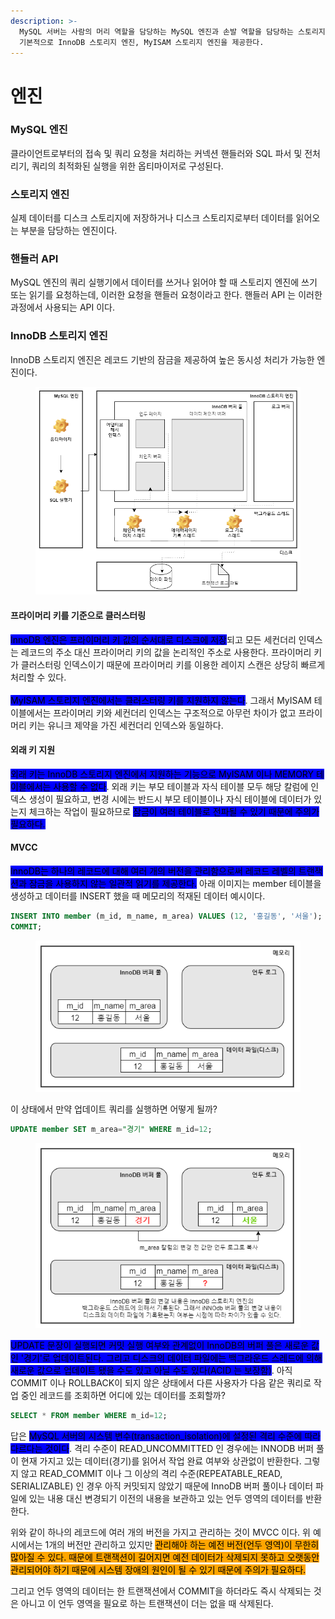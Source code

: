 ```yaml
---
description: >-
  MySQL 서버는 사람의 머리 역할을 담당하는 MySQL 엔진과 손발 역할을 담당하는 스토리지 엔진으로 구분할 수 있다. MySQL 에서는
  기본적으로 InnoDB 스토리지 엔진, MyISAM 스토리지 엔진을 제공한다.
---
```


# 엔진

### MySQL 엔진

클라이언트로부터의 접속 및 쿼리 요청을 처리하는 커넥션 핸들러와 SQL 파서 및 전처리기, 쿼리의 최적화된 실행을 위한 옵티마이저로 구성된다.



### 스토리지 엔진

실제 데이터를 디스크 스토리지에 저장하거나 디스크 스토리지로부터 데이터를 읽어오는 부분을 담당하는 엔진이다.&#x20;



### 핸들러 API

MySQL 엔진의 쿼리 실행기에서 데이터를 쓰거나 읽어야 할 때 스토리지 엔진에 쓰기 또는 읽기를 요청하는데, 이러한 요청을 핸들러 요청이라고 한다. 핸들러 API 는 이러한 과정에서 사용되는 API 이다.&#x20;



### InnoDB 스토리지 엔진

InnoDB 스토리지 엔진은 레코드 기반의 잠금을 제공하여 높은 동시성 처리가 가능한 엔진이다.

<figure><img src=".gitbook/assets/gitbook.drawio (3).png" alt=""><figcaption></figcaption></figure>

#### 프라이머리 키를 기준으로 클러스터링

<mark style="background-color:blue;">InnoDB 엔진은 프라이머리 키 값의 순서대로 디스크에 저장</mark>되고 모든 세컨더리 인덱스는 레코드의 주소 대신 프라이머리 키의 값을 논리적인 주소로 사용한다. 프라이머리 키가 클러스터링 인덱스이기 때문에 프라이머리 키를 이용한 레이지 스캔은 상당히 빠르게 처리할 수 있다.\
\
<mark style="background-color:blue;">MyISAM 스토리지 엔진에서는 클러스터링 키를 지원하지 않는다</mark>. 그래서 MyISAM 테이블에서는 프라이머리 키와 세컨더리 인덱스는 구조적으로 아무런 차이가 없고 프라이머리 키는 유니크 제약을 가진 세컨더리 인덱스와 동일하다.



#### 외래 키 지원

<mark style="background-color:blue;">외래 키는 InnoDB 스토리지 엔진에서 지원하는 기능으로 MyISAM 이나 MEMORY 테이블에서는 사용할 수 없다</mark>. 외래 키는 부모 테이블과 자식 테이블 모두 해당 칼럼에 인덱스 생성이 필요하고, 변경 시에는 반드시 부모 테이블이나 자식 테이블에 데이터가 있는지 체크하는 작업이 필요하므로 <mark style="background-color:blue;">잠금이 여러 테이블로 전파될 수 있기 때문에 주의가 필요하다.</mark>



#### MVCC

<mark style="background-color:blue;">InnoDB는 하나의 레코드에 대해 여러 개의 버전을 관리함으로써 레코드 레벨의 트랜잭션과 잠금을 사용하지 않는 일관적 읽기를 제공한다.</mark> 아래 이미지는 member 테이블을 생성하고 데이터를 INSERT 했을 때 메모리의 적재된 데이터 예시이다. &#x20;

```sql
INSERT INTO member (m_id, m_name, m_area) VALUES (12, '홍길동', '서울');
COMMIT;
```

<div align="left">

<figure><img src=".gitbook/assets/04-mvcc.drawio.png" alt=""><figcaption></figcaption></figure>

</div>

이 상태에서 만약 업데이트 쿼리를 실행하면 어떻게 될까?&#x20;

```sql
UPDATE member SET m_area="경기" WHERE m_id=12;
```

<div align="left">

<figure><img src=".gitbook/assets/04-mvcc2.drawio.png" alt=""><figcaption></figcaption></figure>

</div>

<mark style="background-color:blue;">UPDATE 문장이 실행되면 커밋 실행 여부와 관계없이 InnoDB의 버퍼 풀은 새로운 값인 '경기'로 업데이트된다. 그리고 디스크의 데이터 파일에는 백그라운드 스레드에 의해 새로운 값으로 업데이트 됐을 수도 있고 아닐 수도 있다(ACID 는 보장함)</mark>. 아직 COMMIT 이나 ROLLBACK이 되지 않은 상태에서 다른 사용자가 다음 같은 쿼리로 작업 중인 레코드를 조회하면 어디에 있는 데이터를 조회할까?

```sql
SELECT * FROM member WHERE m_id=12;
```

답은 <mark style="background-color:blue;">MySQL 서버의 시스템 변수(transaction\_isolation)에 설정된 격리 수준에 따라 다르다는 것이다</mark>. 격리 수준이 READ\_UNCOMMITTED 인 경우에는 INNODB 버퍼 풀이 현재 가지고 있는 데이터(경기)를 읽어서 작업 완료 여부와 상관없이 반환한다. 그렇지 않고 READ\_COMMIT 이나 그 이상의 격리 수준(REPEATABLE\_READ, SERIALIZABLE) 인 경우 아직 커밋되지 않았기 때문에 InnoDB 버퍼 풀이나 데이터 파일에 있는 내용 대신 변경되기 이전의 내용을 보관하고 있는 언두 영역의 데이터를 반환한다.&#x20;

위와 같이 하나의 레코드에 여러 개의 버전을 가지고 관리하는 것이 MVCC 이다. 위 예시에서는 1개의 버전만 관리하고 있지만 <mark style="background-color:orange;">관리해야 하는 예전 버전(언두 영역)이 무한히 많아질 수 있다. 때문에 트랜잭션이 길어지면 예전 데이터가 삭제되지 못하고 오랫동안 관리되어야 하기 때문에 시스템 장애의 원인이 될 수 있기 때문에 주의가 필요하다.</mark>  &#x20;

그리고 언두 영역의 데이터는 한 트랜잭션에서 COMMIT을 하더라도 즉시 삭제되는 것은 아니고 이 언두 영역을 필요로 하는 트랜잭션이 더는 없을 때 삭제된다.

